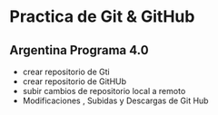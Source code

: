 # Practica de Git & GitHub
## Argentina Programa 4.0

- crear repositorio de Gti
- crear repositorio de GitHUb
- subir cambios de repositorio local a remoto
- Modificaciones , Subidas y Descargas de Git Hub
